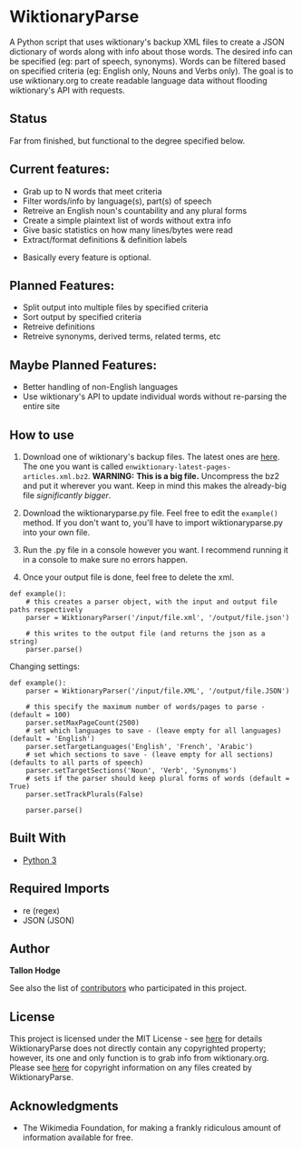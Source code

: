 # WiktionaryParse

A Python script that uses wiktionary's backup XML files to create a JSON dictionary of words along with info about those words. The desired info can be specified (eg: part of speech, synonyms). Words can be filtered based on specified criteria (eg: English only, Nouns and Verbs only). The goal is to use wiktionary.org to create readable language data without flooding wiktionary's API with requests.

## Status
Far from finished, but functional to the degree specified below.

## Current features:
- Grab up to N words that meet criteria
- Filter words/info by language(s), part(s) of speech
- Retreive an English noun's countability and any plural forms
- Create a simple plaintext list of words without extra info
- Give basic statistics on how many lines/bytes were read
- Extract/format definitions & definition labels
* Basically every feature is optional.

## Planned Features:
- Split output into multiple files by specified criteria
- Sort output by specified criteria
- Retreive definitions
- Retreive synonyms, derived terms, related terms, etc

## Maybe Planned Features:
- Better handling of non-English languages
- Use wiktionary's API to update individual words without re-parsing the entire site

## How to use

1. Download one of wiktionary's backup files. The latest ones are [here](https://dumps.wikimedia.org/enwiktionary/latest/). The one you want is called ```enwiktionary-latest-pages-articles.xml.bz2```. **WARNING:** **This is a big file.** Uncompress the bz2 and put it wherever you want. Keep in mind this makes the already-big file *significantly bigger*.

2. Download the wiktionaryparse.py file. Feel free to edit the ```example()``` method. If you don't want to, you'll have to import wiktionaryparse.py into your own file.
3. Run the .py file in a console however you want. I recommend running it in a console to make sure no errors happen.
4. Once your output file is done, feel free to delete the xml.


```Python3
def example():
	# this creates a parser object, with the input and output file paths respectively
	parser = WiktionaryParser('/input/file.xml', '/output/file.json')

	# this writes to the output file (and returns the json as a string)
	parser.parse()
```

Changing settings:

```Python3
def example():
	parser = WiktionaryParser('/input/file.XML', '/output/file.JSON')

	# this specify the maximum number of words/pages to parse - (default = 100)
	parser.setMaxPageCount(2500)
	# set which languages to save - (leave empty for all languages) (default = 'English')
	parser.setTargetLanguages('English', 'French', 'Arabic')
	# set which sections to save - (leave empty for all sections) (defaults to all parts of speech)
	parser.setTargetSections('Noun', 'Verb', 'Synonyms')
	# sets if the parser should keep plural forms of words (default = True)
	parser.setTrackPlurals(False)

	parser.parse()
```

## Built With

- [Python 3](https://www.python.org/)

## Required Imports

- re (regex)
- JSON (JSON)

## Author

**Tallon Hodge**

See also the list of [contributors](https://github.com/your/project/contributors) who participated in this project.

## License

This project is licensed under the MIT License - see [here](https://opensource.org/licenses/MIT) for details
WiktionaryParse does not directly contain any copyrighted property; however, its one and only function is to grab info from wiktionary.org. Please see [here](https://en.wiktionary.org/wiki/Wiktionary:Copyrights) for copyright information on any files created by WiktionaryParse.

## Acknowledgments

* The Wikimedia Foundation, for making a frankly ridiculous amount of information available for free.
